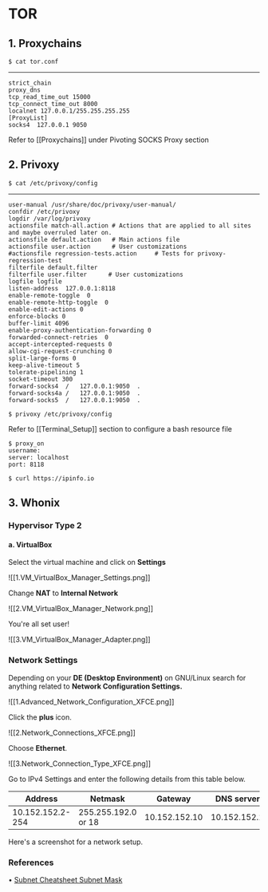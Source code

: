 # TOR

## 1. Proxychains

`$ cat tor.conf`

---

```
strict_chain  
proxy_dns  
tcp_read_time_out 15000  
tcp_connect_time_out 8000  
localnet 127.0.0.1/255.255.255.255  
[ProxyList]  
socks4  127.0.0.1 9050
```

Refer to [[Proxychains]] under Pivoting SOCKS Proxy section

## 2. Privoxy

`$ cat /etc/privoxy/config`

---

```
user-manual /usr/share/doc/privoxy/user-manual/  
confdir /etc/privoxy  
logdir /var/log/privoxy  
actionsfile match-all.action # Actions that are applied to all sites and maybe overruled later on.  
actionsfile default.action   # Main actions file  
actionsfile user.action      # User customizations  
#actionsfile regression-tests.action     # Tests for privoxy-regression-test  
filterfile default.filter  
filterfile user.filter      # User customizations  
logfile logfile  
listen-address  127.0.0.1:8118  
enable-remote-toggle  0  
enable-remote-http-toggle  0  
enable-edit-actions 0  
enforce-blocks 0  
buffer-limit 4096  
enable-proxy-authentication-forwarding 0  
forwarded-connect-retries  0  
accept-intercepted-requests 0  
allow-cgi-request-crunching 0  
split-large-forms 0  
keep-alive-timeout 5  
tolerate-pipelining 1  
socket-timeout 300  
forward-socks4  /   127.0.0.1:9050  .  
forward-socks4a /   127.0.0.1:9050  .  
forward-socks5  /   127.0.0.1:9050  .
```

`$ privoxy /etc/privoxy/config`

Refer to [[Terminal_Setup]] section to configure a bash resource file

```
$ proxy_on
username:
server: localhost
port: 8118
```

`$ curl https://ipinfo.io`

## 3. Whonix

### Hypervisor Type 2

#### a. VirtualBox

Select the virtual machine and click on **Settings**

![[1.VM_VirtualBox_Manager_Settings.png]]

Change **NAT** to **Internal Network**

![[2.VM_VirtualBox_Manager_Network.png]]

You're all set user!

![[3.VM_VirtualBox_Manager_Adapter.png]]

### Network Settings

Depending on your **DE (Desktop Environment)** on GNU/Linux search for anything related to **Network Configuration Settings.**

![[1.Advanced_Network_Configuration_XFCE.png]]

Click the **plus** icon.

![[2.Network_Connections_XFCE.png]]

Choose **Ethernet**.

![[3.Network_Connection_Type_XFCE.png]]

Go to IPv4 Settings and enter the following details from this table below.

|Address|Netmask|Gateway|DNS servers|
|---|---|---|---|
|10.152.152.2-254|255.255.192.0 or 18|10.152.152.10|10.152.152.10|

Here's a screenshot for a network setup.

### References

• [Subnet Cheatsheet Subnet Mask](https://www.freecodecamp.org/news/subnet-cheat-sheet-24-subnet-mask-30-26-27-29-and-other-ip-address-cidr-network-references/)